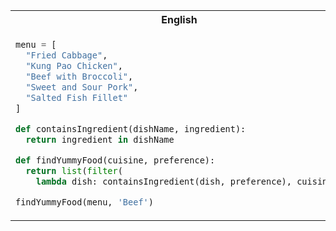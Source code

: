 <table>
<tr>
<th> English </th>
<th> Chinese </th>
</tr>
<tr>
<td>

```python
menu = [
  "Fried Cabbage",
  "Kung Pao Chicken",
  "Beef with Broccoli",
  "Sweet and Sour Pork",
  "Salted Fish Fillet"
]

def containsIngredient(dishName, ingredient):
  return ingredient in dishName

def findYummyFood(cuisine, preference):
  return list(filter(
    lambda dish: containsIngredient(dish, preference), cuisine))

findYummyFood(menu, 'Beef')
```

</td>
<td>

```python
菜单 = [
  "炒包菜",
  "宫保鸡丁",
  "西兰花牛肉",
  "咕咾肉",
  "椒盐鱼片"
]

def 有配料(菜名, 配料):
  return 配料 in 菜名

def 找好吃的(美食, 喜好):
  return list(filter(
    lambda 菜: 有配料(菜, 喜好), 美食))

找好吃的(菜单, '牛')
```

</td>
</tr>
</table>